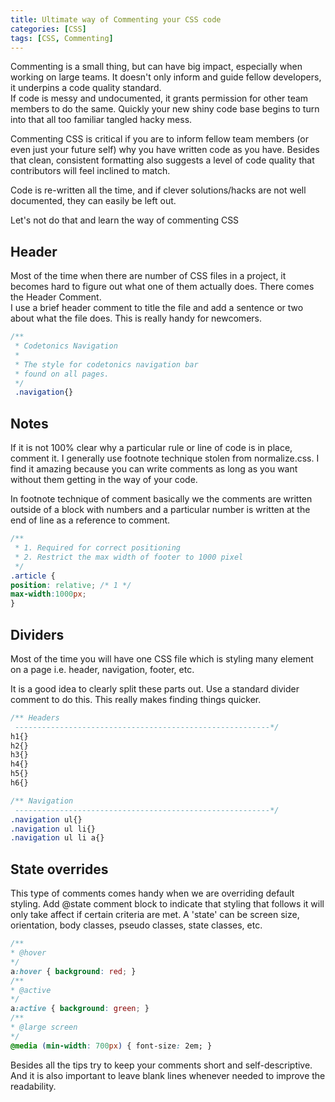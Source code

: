 ```yaml
---
title: Ultimate way of Commenting your CSS code
categories: [CSS]
tags: [CSS, Commenting]
---
```


Commenting is a small thing, but can have big impact, especially when working on large teams. It doesn't only inform and 
guide fellow developers, it underpins a code quality standard.  
If code is messy and undocumented, it grants permission for other team members to do the same. Quickly your new shiny 
code base begins to turn into that all too familiar tangled hacky mess.

Commenting CSS is critical if you are to inform fellow team members (or even just your future self) why you have written 
code as you have. Besides that clean, consistent formatting also suggests a level of code quality that contributors will 
feel inclined to match.

Code is re-written all the time, and if clever solutions/hacks are not well documented, they can easily be left out.

Let's not do that and learn the way of commenting CSS

## Header

Most of the time when there are number of CSS files in a project, it becomes hard to figure out what one of them actually 
does. There comes the Header Comment.  
I use a brief header comment to title the file and add a sentence or two about what the file does. This is really handy 
for newcomers.

``` css
/**  
 * Codetonics Navigation  
 *  
 * The style for codetonics navigation bar  
 * found on all pages.  
 */  
 .navigation{}  
``` 

## Notes

If it is not 100% clear why a particular rule or line of code is in place, comment it. I generally use footnote technique 
stolen from normalize.css. I find it amazing because you can write comments as long as you want without them getting in 
the way of your code.

In footnote technique of comment basically we the comments are written outside of a block with numbers and a particular 
number is written at the end of line as a reference to comment.

``` css
/**
 * 1. Required for correct positioning
 * 2. Restrict the max width of footer to 1000 pixel
 */
.article {
position: relative; /* 1 */
max-width:1000px;
}
``` 

## Dividers

Most of the time you will have one CSS file which is styling many element on a page i.e. header, navigation, footer, etc.

It is a good idea to clearly split these parts out. Use a standard divider comment to do this. This really makes finding 
things quicker.

``` css
/** Headers
 ---------------------------------------------------------*/
h1{}
h2{}
h3{}
h4{}
h5{}
h6{}

/** Navigation
 ---------------------------------------------------------*/
.navigation ul{}
.navigation ul li{}
.navigation ul li a{}
``` 

## State overrides

This type of comments comes handy when we are overriding default styling. Add @state comment block to indicate that 
styling that follows it will only take affect if certain criteria are met. A 'state' can be screen size, orientation, 
body classes, pseudo classes, state classes, etc.

``` css
/**
* @hover
*/
a:hover { background: red; }
/**
* @active
*/
a:active { background: green; }
/**
* @large screen
*/
@media (min-width: 700px) { font-size: 2em; }
``` 

Besides all the tips try to keep your comments short and self-descriptive.  And it is also important to leave blank lines 
whenever needed to improve the readability.